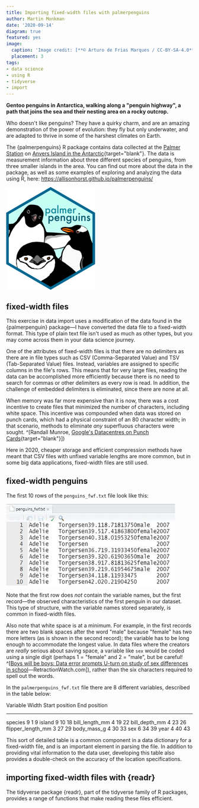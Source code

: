 ```yaml
---
title: Importing fixed-width files with palmerpenguins
author: Martin Monkman
date: '2020-09-14'
diagram: true
featured: yes
image:
  caption: 'Image credit: [**© Arturo de Frias Marques / CC-BY-SA-4.0**](https://en.wikipedia.org/wiki/Gentoo_penguin#/media/File:Gentoo_Penguin_AdF.jpg)'
  placement: 3
tags:
- data science
- using R
- tidyverse
- import
---
```


__Gentoo penguins in Antarctica, walking along a "penguin highway", a path that joins the sea and their nesting area on a rocky outcrop.__



Who doesn't like penguins? They have a quirky charm, and are an amazing demonstration of the power of evolution: they fly but only underwater, and are adapted to thrive in some of the harshest climates on Earth.

The {palmerpenguins} R package contains data collected at the [Palmer Station](https://www.usap.gov/videoclipsandmaps/palwebcam.cfm) on [Anvers Island in the Antarctic](https://www.openstreetmap.org/search?query=palmer%20road#map=16/-64.7741/-64.0503){target="blank"}. The data is measurement information about three different species of penguins, from three smaller islands in the area. You can find out more about the data in the package, as well as some examples of exploring and analyzing the data using R, here: https://allisonhorst.github.io/palmerpenguins/ 

![palmerpenguins](logo.png)

## fixed-width files

This exercise in data import uses a modification of the data found in the {palmerpenguin} package—I have converted the data file to a fixed-width format. This type of plain text file isn't used as much as other types, but you may come across them in your data science journey. 

One of the attributes of fixed-width files is that there are no delimiters as there are in file types such as CSV (Comma-Separated Value) and TSV (Tab-Separated Value) files. Instead, variables are assigned to specific columns in the file's rows. This means that for very large files, reading the data can be accomplished more efficiently because there is no need to search for commas or other delimiters as every row is read. In addition, the challenge of embedded delimiters is eliminated, since there are none at all.

When memory was far more expensive than it is now, there was a cost incentive to create files that minimized the number of characters, including white space. This incentive was compounded when data was stored on punch cards, which had a physical constraint of an 80 character width; in that scenario, methods to eliminate _any_ superfluous characters were sought. ^[Randall Munroe, [Google's Datacentres on Punch Cards](https://what-if.xkcd.com/63/){target="blank"}])

Here in 2020, cheaper storage and efficient compression methods have meant that CSV files with unfixed variable lengths are more common, but in some big data applications, fixed-width files are still used.


## fixed-width penguins

The first 10 rows of the `penguins_fwf.txt` file look like this:

![penguins_fwf.txt](penguins_10rows.JPG)

Note that the first row does _not_ contain the variable names, but the first record—the observed characteristics of the first penguin in our dataset. This type of structure, with the variable names stored separately, is common in fixed-width files.

Also note that white space is at a minimum. For example, in the first records there are two blank spaces after the word "male" because "female" has two more letters (as is shown in the second record); the variable has to be long enough to accommodate the longest value. In data files where the creators are _really_ serious about saving space, a variable like `sex` would be coded using a single digit (perhaps 1 = "female" and 2 = "male", but be careful! ^[[Boys will be boys: Data error prompts U-turn on study of sex differences in school](https://retractionwatch.com/2017/10/17/boys-will-boys-data-error-prompts-u-turn-study-sex-differences-school/)—RetractionWatch.com]), rather than the six characters required to spell out the words.


In the `palmerpenguins_fwf.txt` file there are 8 different variables, described in the table below:

Variable           Width   Start position   End position
--------           -----   --------------   ------------
species            9       1                9
island             9       10               18
bill_length_mm     4       19               22
bill_depth_mm      4       23               26
flipper_length_mm  3       27               29
body_mass_g        4       30               33
sex                6       34               39
year               4       40               43

This sort of detailed table is a common component in a data dictionary for a fixed-width file, and is an important element in parsing the file. In addition to providing vital information to the data user, developing this table also provides a double-check on the accuracy of the location specifications.



## importing fixed-width files with {readr} 

The tidyverse package {readr}, part of the tidyverse family of R packages, provides a range of functions that make reading these files efficient.
